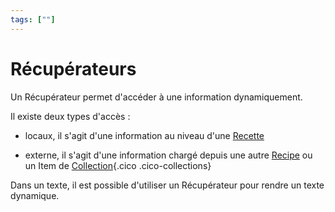 ```yaml
---
tags: [""]
---
```


# Récupérateurs

Un Récupérateur permet d'accéder à une information dynamiquement.

Il existe deux types d'accès :

- locaux, il s'agit d'une information au niveau d'une [Recette](/fr/concepts/recipes)

- externe, il s'agit d'une information chargé depuis une autre [Recipe](/fr/concepts/recipes/) ou un Item de [Collection](/fr/concepts/storage/collections/){.cico .cico-collections}

Dans un texte, il est possible d'utiliser un Récupérateur pour rendre un texte dynamique.
